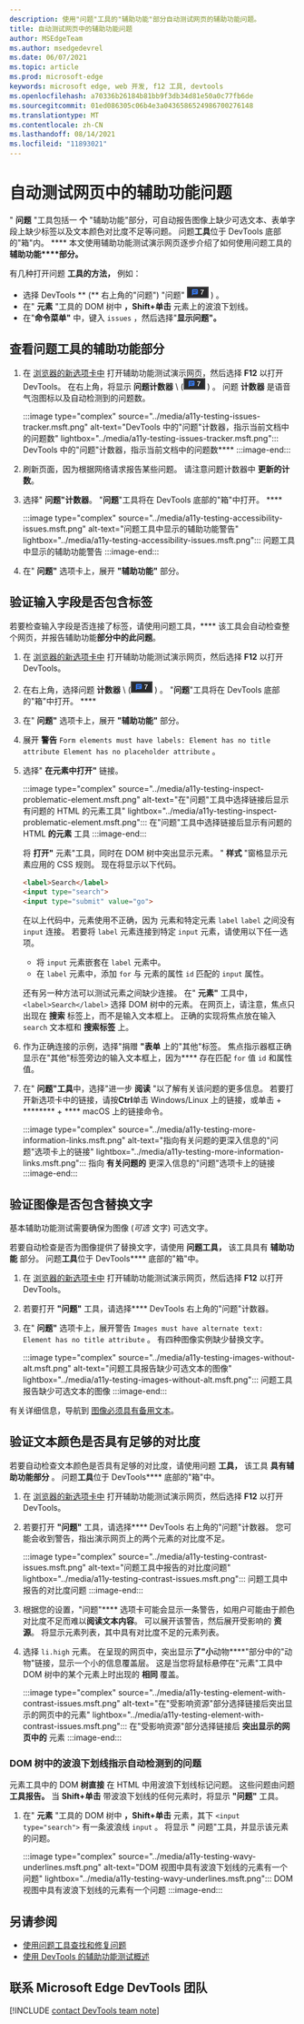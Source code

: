 ```yaml
---
description: 使用"问题"工具的"辅助功能"部分自动测试网页的辅助功能问题。
title: 自动测试网页中的辅助功能问题
author: MSEdgeTeam
ms.author: msedgedevrel
ms.date: 06/07/2021
ms.topic: article
ms.prod: microsoft-edge
keywords: microsoft edge, web 开发, f12 工具, devtools
ms.openlocfilehash: a70336b26184b81bb9f3db34d81e50a0c77fb6de
ms.sourcegitcommit: 01ed086305c06b4e3a0436586524986700276148
ms.translationtype: MT
ms.contentlocale: zh-CN
ms.lasthandoff: 08/14/2021
ms.locfileid: "11893021"
---
```

# <a name="automatically-test-a-webpage-for-accessibility-issues"></a>自动测试网页中的辅助功能问题

" **问题** "工具包括一 **个** "辅助功能"部分，可自动报告图像上缺少可选文本、表单字段上缺少标签以及文本颜色对比度不足等问题。  问题**工具**位于 DevTools 底部的"箱"内。 ****  本文使用辅助功能测试演示网页逐步介绍了如何使用问题工具的**辅助功能****部分。**

有几种打开问题 **工具的方法，** 例如：
*  选择 DevTools ** (** 右上角的"问题") "问题" ![ 计数器 ](../media/issues-counter-icon.msft.png) \) 。
*  在" **元素** "工具的 DOM 树中 **，Shift+单击** 元素上的波浪下划线。
*  在"**命令菜单"** 中，键入 `issues` ，然后选择"**显示问题"。**


## <a name="view-the-accessibility-section-of-the-issues-tool"></a>查看问题工具的辅助功能部分

1.  在 [浏览器的新选项卡中][DevToolsA11yErrorsDemopage] 打开辅助功能测试演示网页，然后选择 **F12** 以打开 DevTools。  在右上角，将显示 **问题计数器** \ (![ 问题计数器 ](../media/issues-counter-icon.msft.png) \) 。  问题 **计数器** 是语音气泡图标以及自动检测到的问题数。

    :::image type="complex" source="../media/a11y-testing-issues-tracker.msft.png" alt-text="DevTools 中的"问题"计数器，指示当前文档中的问题数" lightbox="../media/a11y-testing-issues-tracker.msft.png":::
        DevTools 中的"问题"计数器，指示当前文档中的问题数****
    :::image-end:::

1.  刷新页面，因为根据网络请求报告某些问题。  请注意问题计数器中 **更新的计数**。

1.  选择" **问题"计数器**。  "**问题**"工具将在 DevTools 底部的"箱"中打开。 ****

    :::image type="complex" source="../media/a11y-testing-accessibility-issues.msft.png" alt-text="问题工具中显示的辅助功能警告" lightbox="../media/a11y-testing-accessibility-issues.msft.png":::
        问题工具中显示的辅助功能警告
    :::image-end:::

1.  在" **问题"** 选项卡上，展开 **"辅助功能"** 部分。


## <a name="verify-that-input-fields-have-labels"></a>验证输入字段是否包含标签

若要检查输入字段是否连接了标签，请使用问题工具，**** 该工具会自动检查整个网页，并报告辅助功能**部分中的此问题**。

1.  在 [浏览器的新选项卡中][DevToolsA11yErrorsDemopage] 打开辅助功能测试演示网页，然后选择 **F12** 以打开 DevTools。

1.  在右上角，选择问题 **计数器** \ (![ 问题计数器 ](../media/issues-counter-icon.msft.png) \) 。  "**问题**"工具将在 DevTools 底部的"箱"中打开。 ****

1.  在" **问题"** 选项卡上，展开 **"辅助功能"** 部分。

1.  展开 **警告** `Form elements must have labels: Element has no title attribute Element has no placeholder attribute` 。

1. 选择" **在元素中打开"** 链接。

    :::image type="complex" source="../media/a11y-testing-inspect-problematic-element.msft.png" alt-text="在"问题"工具中选择链接后显示有问题的 HTML 的元素工具" lightbox="../media/a11y-testing-inspect-problematic-element.msft.png":::
        在"问题"工具中选择链接后显示有问题的 HTML **的元素** 工具 :::image-end:::

    将 **打开"** 元素"工具，同时在 DOM 树中突出显示元素。  " **样式** "窗格显示元素应用的 CSS 规则。  现在将显示以下代码。

    ```html
    <label>Search</label>
    <input type="search">
    <input type="submit" value="go">
    ```

    在以上代码中，元素使用不正确，因为 元素和特定元素 `label` `label` 之间没有 `input` 连接。  若要将 `label` 元素连接到特定 `input` 元素，请使用以下任一选项。
    *   将 `input` 元素嵌套在 `label` 元素中。
    *   在 `label` 元素中，添加 `for` 与 元素的属性 `id` 匹配的 `input` 属性。

    还有另一种方法可以测试元素之间缺少连接。 在" **元素"** 工具中， `<label>Search</label>` 选择 DOM 树中的元素。  在网页上，请注意，焦点只出现在 **搜索** 标签上，而不是输入文本框上。  正确的实现将焦点放在输入 `search` 文本框和 **搜索标签** 上。

1.  作为正确连接的示例，选择"捐赠 **"表单** 上的"其他"标签。  焦点指示器框正确显示在"其他"标签旁边的输入文本框上，因为**** 存在匹配 `for` 值 `id` 和属性值。

1.  在" **问题"工具**中，选择"进一步 **阅读** "以了解有关该问题的更多信息。  若要打开新选项卡中的链接，请按**Ctrl**单击 Windows/Linux 上的链接，或单击 + ******** + **** macOS 上的链接命令。

    :::image type="complex" source="../media/a11y-testing-more-information-links.msft.png" alt-text="指向有关问题的更深入信息的"问题"选项卡上的链接" lightbox="../media/a11y-testing-more-information-links.msft.png":::
        指向 **有关问题的** 更深入信息的"问题"选项卡上的链接
    :::image-end:::


## <a name="verify-that-images-have-alt-text"></a>验证图像是否包含替换文字

基本辅助功能测试需要确保为图像 (_可选_ 文字) 可选文字。

若要自动检查是否为图像提供了替换文字，请使用 **问题工具，** 该工具具有 **辅助功能** 部分。  问题**工具**位于 DevTools**** 底部的"箱"中。

1.  在 [浏览器的新选项卡中][DevToolsA11yErrorsDemopage] 打开辅助功能测试演示网页，然后选择 **F12** 以打开 DevTools。

1.  若要打开 **"问题"** 工具，请选择**** DevTools 右上角的"问题"计数器。

1.  在" **问题"** 选项卡上，展开警告 `Images must have alternate text: Element has no title attribute` 。  有四种图像实例缺少替换文字。

    :::image type="complex" source="../media/a11y-testing-images-without-alt.msft.png" alt-text="问题工具报告缺少可选文本的图像" lightbox="../media/a11y-testing-images-without-alt.msft.png":::
        问题工具报告缺少可选文本的图像
    :::image-end:::

有关详细信息，导航到 [图像必须具有备用文本](https://dequeuniversity.com/rules/axe/4.1/image-alt)。


## <a name="verify-that-text-colors-have-enough-contrast"></a>验证文本颜色是否具有足够的对比度

若要自动检查文本颜色是否具有足够的对比度，请使用问题 **工具，** 该工具 **具有辅助功能部分** 。  问题**工具**位于 DevTools**** 底部的"箱"中。

1.  在 [浏览器的新选项卡中][DevToolsA11yErrorsDemopage] 打开辅助功能测试演示网页，然后选择 **F12** 以打开 DevTools。

1.  若要打开 **"问题"** 工具，请选择**** DevTools 右上角的"问题"计数器。  您可能会收到警告，指出演示网页上的两个元素的对比度不足。

    :::image type="complex" source="../media/a11y-testing-contrast-issues.msft.png" alt-text="问题工具中报告的对比度问题" lightbox="../media/a11y-testing-contrast-issues.msft.png":::
        问题工具中报告的对比度问题
    :::image-end:::

1.  根据您的设置，"问题"**** 选项卡可能会显示一条警告，如用户可能由于颜色对比度不足而难以**阅读文本内容**。   可以展开该警告，然后展开受影响的 **资源**。  将显示元素列表，其中具有对比度不足的元素列表。


1.  选择 `li.high` 元素。  在呈现的网页中，突出显示**了"小**动物****"部分中的"动物"链接，显示一个小的信息覆盖层。  这是当您将鼠标悬停在"元素"工具中 DOM 树中的某个元素上时出现的 **相同** 覆盖。

    :::image type="complex" source="../media/a11y-testing-element-with-contrast-issues.msft.png" alt-text="在"受影响资源"部分选择链接后突出显示的网页中的元素" lightbox="../media/a11y-testing-element-with-contrast-issues.msft.png":::
        在"受影响资源"部分选择链接后 **突出显示的网页中的** 元素
    :::image-end:::


### <a name="wavy-underlines-in-the-dom-tree-indicate-automatically-detected-issues"></a>DOM 树中的波浪下划线指示自动检测到的问题 

元素工具中的 DOM **树直接** 在 HTML 中用波浪下划线标记问题。  这些问题由问题**工具报告。**  当 **Shift+单击** 带波浪下划线的任何元素时，将显示 **"问题"** 工具。

1.  在" **元素** "工具的 DOM 树中 **，Shift+单击** 元素，其下 `<input type="search">` 有一条波浪线 `input` 。  将显示 **"** 问题"工具，并显示该元素的问题。

    :::image type="complex" source="../media/a11y-testing-wavy-underlines.msft.png" alt-text="DOM 视图中具有波浪下划线的元素有一个问题" lightbox="../media/a11y-testing-wavy-underlines.msft.png":::
        DOM 视图中具有波浪下划线的元素有一个问题
    :::image-end:::


## <a name="see-also"></a>另请参阅

*  [使用问题工具查找和修复问题][DevToolsIssuesTool]
*  [使用 DevTools 的辅助功能测试概述](accessibility-testing-in-devtools.md)


## <a name="getting-in-touch-with-the-microsoft-edge-devtools-team"></a>联系 Microsoft Edge DevTools 团队  

[!INCLUDE [contact DevTools team note](../includes/contact-devtools-team-note.md)]  


<!-- links -->
[DevToolsIssuesTool]: ../issues/index.md "使用问题工具查找并修复问题 | Microsoft Docs"
[DevToolsA11yErrorsDemopage]: https://microsoftedge.github.io/DevToolsSamples/a11y-testing/page-with-errors.html "辅助功能测试演示网页|GitHub"
